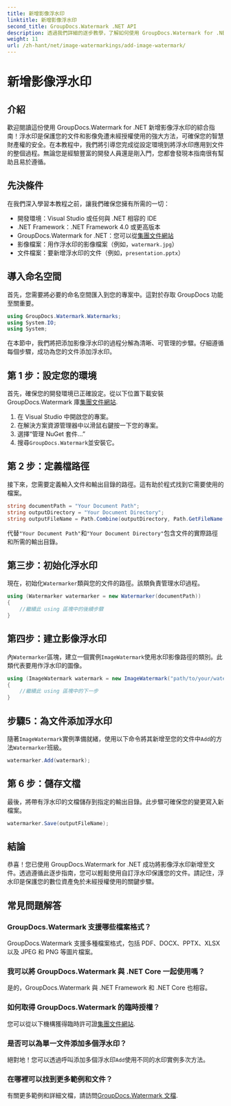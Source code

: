 ```yaml
---
title: 新增影像浮水印
linktitle: 新增影像浮水印
second_title: GroupDocs.Watermark .NET API
description: 透過我們詳細的逐步教學，了解如何使用 GroupDocs.Watermark for .NET 將影像浮水印新增至文件。
weight: 11
url: /zh-hant/net/image-watermarkings/add-image-watermark/
---
```


# 新增影像浮水印

## 介紹
歡迎閱讀這份使用 GroupDocs.Watermark for .NET 新增影像浮水印的綜合指南！浮水印是保護您的文件和影像免遭未經授權使用的強大方法，可確保您的智慧財產權的安全。在本教程中，我們將引導您完成從設定環境到將浮水印應用到文件的整個過程。無論您是經驗豐富的開發人員還是剛入門，您都會發現本指南很有幫助且易於遵循。
## 先決條件
在我們深入學習本教程之前，讓我們確保您擁有所需的一切：
- 開發環境：Visual Studio 或任何與 .NET 相容的 IDE
- .NET Framework：.NET Framework 4.0 或更高版本
- GroupDocs.Watermark for .NET：您可以從[集團文件網站](https://releases.groupdocs.com/Watermark/net/)
- 影像檔案：用作浮水印的影像檔案（例如，`watermark.jpg`）
- 文件檔案：要新增浮水印的文件（例如，`presentation.pptx`）
## 導入命名空間
首先，您需要將必要的命名空間匯入到您的專案中。這對於存取 GroupDocs 功能至關重要。
```csharp
using GroupDocs.Watermark.Watermarks;
using System.IO;
using System;
```
在本節中，我們將把添加影像浮水印的過程分解為清晰、可管理的步驟。仔細遵循每個步驟，成功為您的文件添加浮水印。
## 第 1 步：設定您的環境
首先，確保您的開發環境已正確設定。從以下位置下載安裝 GroupDocs.Watermark 庫[集團文件網站](https://releases.groupdocs.com/Watermark/net/).
1. 在 Visual Studio 中開啟您的專案。
2. 在解決方案資源管理器中以滑鼠右鍵按一下您的專案。
3. 選擇“管理 NuGet 套件...”
4. 搜尋`GroupDocs.Watermark`並安裝它。
## 第 2 步：定義檔路徑
接下來，您需要定義輸入文件和輸出目錄的路徑。這有助於程式找到它需要使用的檔案。
```csharp
string documentPath = "Your Document Path";
string outputDirectory = "Your Document Directory";
string outputFileName = Path.Combine(outputDirectory, Path.GetFileName(documentPath));
```
代替`"Your Document Path"`和`"Your Document Directory"`包含文件的實際路徑和所需的輸出目錄。
## 第三步：初始化浮水印
現在，初始化`Watermarker`類與您的文件的路徑。該類負責管理水印過程。
```csharp
using (Watermarker watermarker = new Watermarker(documentPath))
{
    //繼續此 using 區塊中的後續步驟
}
```
## 第四步：建立影像浮水印
內`Watermarker`區塊，建立一個實例`ImageWatermark`使用水印影像路徑的類別。此類代表要用作浮水印的圖像。
```csharp
using (ImageWatermark watermark = new ImageWatermark("path/to/your/watermark.jpg"))
{
    //繼續此 using 區塊中的下一步
}
```
## 步驟5：為文件添加浮水印
隨著`ImageWatermark`實例準備就緒，使用以下命令將其新增至您的文件中`Add`的方法`Watermarker`班級。
```csharp
watermarker.Add(watermark);
```
## 第 6 步：儲存文檔
最後，將帶有浮水印的文檔儲存到指定的輸出目錄。此步驟可確保您的變更寫入新檔案。
```csharp
watermarker.Save(outputFileName);
```
## 結論
恭喜！您已使用 GroupDocs.Watermark for .NET 成功將影像浮水印新增至文件。透過遵循此逐步指南，您可以輕鬆使用自訂浮水印保護您的文件。請記住，浮水印是保護您的數位資產免於未經授權使用的關鍵步驟。

## 常見問題解答
### GroupDocs.Watermark 支援哪些檔案格式？
GroupDocs.Watermark 支援多種檔案格式，包括 PDF、DOCX、PPTX、XLSX 以及 JPEG 和 PNG 等圖片檔案。
### 我可以將 GroupDocs.Watermark 與 .NET Core 一起使用嗎？
是的，GroupDocs.Watermark 與 .NET Framework 和 .NET Core 也相容。
### 如何取得 GroupDocs.Watermark 的臨時授權？
您可以從以下機構獲得臨時許可證[集團文件網站](https://purchase.groupdocs.com/temporary-license/).
### 是否可以為單一文件添加多個浮水印？
絕對地！您可以透過呼叫添加多個浮水印`Add`使用不同的水印實例多次方法。
### 在哪裡可以找到更多範例和文件？
有關更多範例和詳細文檔，請訪問[GroupDocs.Watermark 文檔](https://tutorials.groupdocs.com/Watermark/net/).